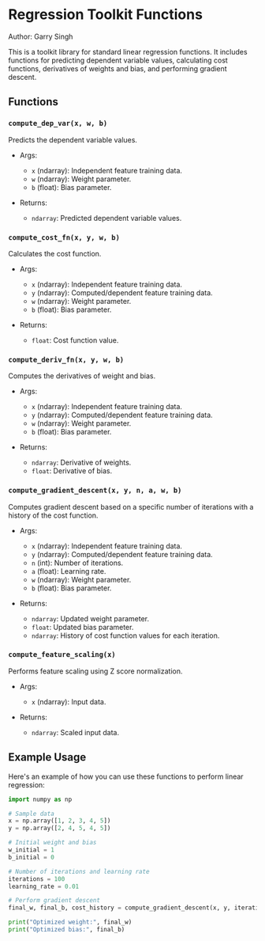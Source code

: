 # Regression Toolkit Functions

Author: Garry Singh

This is a toolkit library for standard linear regression functions. It includes functions for predicting dependent variable values, calculating cost functions, derivatives of weights and bias, and performing gradient descent.

## Functions

### `compute_dep_var(x, w, b)`

Predicts the dependent variable values.

- Args:
  - `x` (ndarray): Independent feature training data.
  - `w` (ndarray): Weight parameter.
  - `b` (float): Bias parameter.

- Returns:
  - `ndarray`: Predicted dependent variable values.

### `compute_cost_fn(x, y, w, b)`

Calculates the cost function.

- Args:
  - `x` (ndarray): Independent feature training data.
  - `y` (ndarray): Computed/dependent feature training data.
  - `w` (ndarray): Weight parameter.
  - `b` (float): Bias parameter.

- Returns:
  - `float`: Cost function value.

### `compute_deriv_fn(x, y, w, b)`

Computes the derivatives of weight and bias.

- Args:
  - `x` (ndarray): Independent feature training data.
  - `y` (ndarray): Computed/dependent feature training data.
  - `w` (ndarray): Weight parameter.
  - `b` (float): Bias parameter.

- Returns:
  - `ndarray`: Derivative of weights.
  - `float`: Derivative of bias.

### `compute_gradient_descent(x, y, n, a, w, b)`

Computes gradient descent based on a specific number of iterations with a history of the cost function.

- Args:
  - `x` (ndarray): Independent feature training data.
  - `y` (ndarray): Computed/dependent feature training data.
  - `n` (int): Number of iterations.
  - `a` (float): Learning rate.
  - `w` (ndarray): Weight parameter.
  - `b` (float): Bias parameter.

- Returns:
  - `ndarray`: Updated weight parameter.
  - `float`: Updated bias parameter.
  - `ndarray`: History of cost function values for each iteration.

### `compute_feature_scaling(x)`

Performs feature scaling using Z score normalization.

- Args:
  - `x` (ndarray): Input data.

- Returns:
  - `ndarray`: Scaled input data.

## Example Usage

Here's an example of how you can use these functions to perform linear regression:

```python
import numpy as np

# Sample data
x = np.array([1, 2, 3, 4, 5])
y = np.array([2, 4, 5, 4, 5])

# Initial weight and bias
w_initial = 1
b_initial = 0

# Number of iterations and learning rate
iterations = 100
learning_rate = 0.01

# Perform gradient descent
final_w, final_b, cost_history = compute_gradient_descent(x, y, iterations, learning_rate, w_initial, b_initial)

print("Optimized weight:", final_w)
print("Optimized bias:", final_b)
